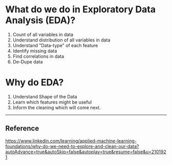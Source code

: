 # What do we do in Exploratory Data Analysis (EDA)?

1. Count of all variables in data
2. Understand distribution of all variables in data
3. Understand "Data-type" of each feature
4. Identify missing data
5. Find correlations in data
6. De-Dupe data

# Why do EDA?

1. Understand Shape of the Data
2. Learn which features might be useful
3. Inform the cleaning which will come next.

----------

## Reference

https://www.linkedin.com/learning/applied-machine-learning-foundations/why-do-we-need-to-explore-and-clean-our-data?autoAdvance=true&autoSkip=false&autoplay=true&resume=false&u=2101921

